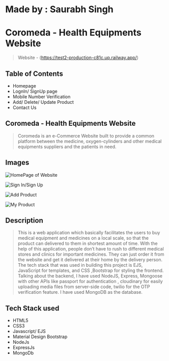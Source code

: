 # Made by : Saurabh Singh

<h1>Coromeda - Health Equipments Website</h1>

> Website - (https://test2-production-c81c.up.railway.app/)

<h2>Table of Contents</h2>

* Homepage
* LognIn/ SignUp page
* Mobile Number Verification
* Add/ Delete/ Update Product
* Contact Us 

<h2>Coromeda - Health Equipments Website</h2>

> Coromeda is an e-Commerce Website built to provide a common platform between the medicine, oxygen-cylinders and other medical equipments suppliers and the patients in need.

<h2>Images</h2>

![HomePage of Website](https://res.cloudinary.com/ddm7rplpt/image/upload/v1679730986/images/home_msul3f.jpg)

![Sign In/Sign Up](https://res.cloudinary.com/ddm7rplpt/image/upload/v1679731111/images/signin_q3kh1l.jpg)

![Add Product](https://res.cloudinary.com/ddm7rplpt/image/upload/v1679731117/images/add_zsilh8.jpg)

![My Product](https://res.cloudinary.com/ddm7rplpt/image/upload/v1679730986/images/home_msul3f.jpg)

<h2>Description</h2>

> This is a web application which basically facilitates the users to buy medical equipment and medicines on a local scale, so that the product can delivered to them in shortest amount of time. With the help of this application, people don’t have to rush to different medical stores and clinics for important medicines. They can just order it from the website and get it delivered at their home by the delivery person. The tech stack that was used in building this project is EJS, JavaScript for templates, and CSS ,Bootstrap for styling the frontend. Talking about the backend, I have used NodeJS, Express, Mongoose with other APIs like passport for authentication , cloudinary for easily uploading media files from server-side code, twilio for the OTP verification feature. I have used MongoDB as the database.

<h2>Tech Stack used</h2>

* HTML5
* CSS3
* Javascript/ EJS
* Material Design Bootstrap
* NodeJs
* ExpressJs
* MongoDb

